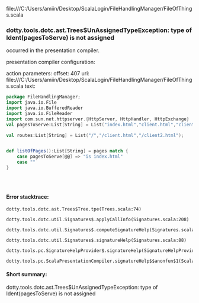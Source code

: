 file:///C:/Users/amiin/Desktop/ScalaLogin/FileHandlingManager/FileOfThings.scala
### dotty.tools.dotc.ast.Trees$UnAssignedTypeException: type of Ident(pagesToServe) is not assigned

occurred in the presentation compiler.

presentation compiler configuration:


action parameters:
offset: 407
uri: file:///C:/Users/amiin/Desktop/ScalaLogin/FileHandlingManager/FileOfThings.scala
text:
```scala
package FileHandlingManager;
import java.io.File
import java.io.BufferedReader
import java.io.FileReader
import com.sun.net.httpserver.{HttpServer, HttpHandler, HttpExchange}
val pagesToServe:List[String] = List("index.html","client.html","client2.html");

val routes:List[String] = List("/","/client.html","/client2.html");


def listOfPages():List[String] = pages match {
    case pagesToServe[@@] => "is index.html"
    case ""
}





```



#### Error stacktrace:

```
dotty.tools.dotc.ast.Trees$Tree.tpe(Trees.scala:74)
	dotty.tools.dotc.util.Signatures$.applyCallInfo(Signatures.scala:208)
	dotty.tools.dotc.util.Signatures$.computeSignatureHelp(Signatures.scala:104)
	dotty.tools.dotc.util.Signatures$.signatureHelp(Signatures.scala:88)
	dotty.tools.pc.SignatureHelpProvider$.signatureHelp(SignatureHelpProvider.scala:46)
	dotty.tools.pc.ScalaPresentationCompiler.signatureHelp$$anonfun$1(ScalaPresentationCompiler.scala:435)
```
#### Short summary: 

dotty.tools.dotc.ast.Trees$UnAssignedTypeException: type of Ident(pagesToServe) is not assigned